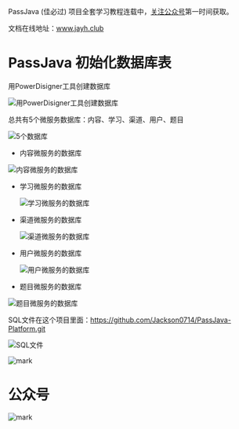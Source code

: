 PassJava (佳必过) 项目全套学习教程连载中，[关注公众号](#公众号)第一时间获取。

文档在线地址：www.jayh.club

# PassJava 初始化数据库表

用PowerDisigner工具创建数据库

![用PowerDisigner工具创建数据库](http://cdn.jayh.club/blog/20200411/rGkitjMmv7T2.png?imageslim)

总共有5个微服务数据库：内容、学习、渠道、用户、题目

![5个数据库](http://cdn.jayh.club/blog/20200411/Xo71F4ku86PB.png?imageslim)

- 内容微服务的数据库

![内容微服务的数据库](http://cdn.jayh.club/blog/20200411/PkKsIdaWrcUA.png?imageslim)

- 学习微服务的数据库

  ![学习微服务的数据库](http://cdn.jayh.club/blog/20200411/j9dtS9xryyEv.png?imageslim)

- 渠道微服务的数据库

  ![渠道微服务的数据库](http://cdn.jayh.club/blog/20200411/60lbRmKajihg.png?imageslim)

- 用户微服务的数据库

  ![用户微服务的数据库](http://cdn.jayh.club/blog/20200411/qa2OQTzGyR9U.png?imageslim)

- 题目微服务的数据库

![题目微服务的数据库](http://cdn.jayh.club/blog/20200411/LTxxK6fEeL6E.png?imageslim)

SQL文件在这个项目里面：https://github.com/Jackson0714/PassJava-Platform.git

![SQL文件](http://cdn.jayh.club/blog/20200411/lSMwH7s8V19O.png?imageslim)

![mark](http://cdn.jayh.club/blog/20200411/4jVMyPUGn0ns.png?imageslim)

# 公众号

![mark](http://cdn.jayh.club/blog/20200404/GU60Sv47XT7J.png?imageslim)